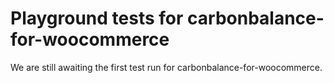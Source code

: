 # Playground tests for carbonbalance-for-woocommerce
We are still awaiting the first test run for carbonbalance-for-woocommerce.
